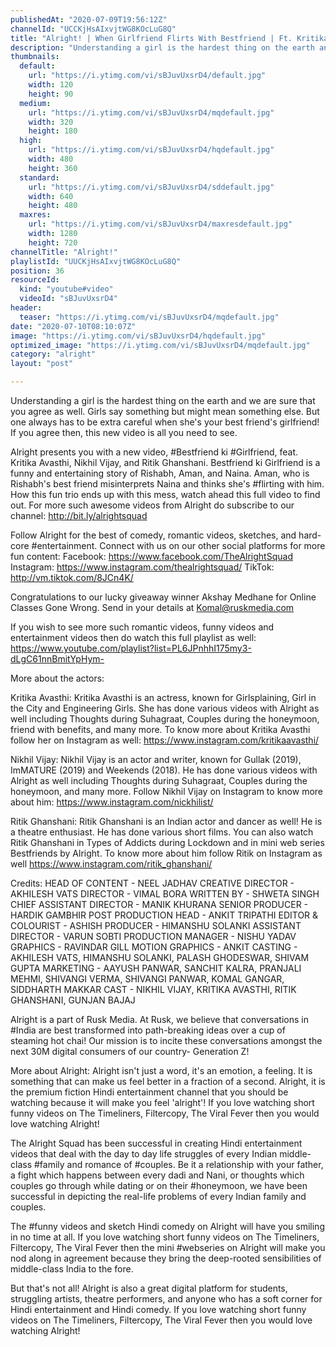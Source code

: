 ```yaml
---
publishedAt: "2020-07-09T19:56:12Z"
channelId: "UCCKjHsAIxvjtWG8KOcLuG8Q"
title: "Alright! | When Girlfriend Flirts With Bestfriend | Ft. Kritika Avasthi, Nikhil Vijay & Ritik"
description: "Understanding a girl is the hardest thing on the earth and we are sure that you agree as well. Girls say something but might mean something else. But one always has to be extra careful when she's your best friend's girlfriend! If you agree then, this new video is all you need to see.\n\nAlright presents you with a new video, #Bestfriend ki #Girlfriend, feat. Kritika Avasthi, Nikhil Vijay, and Ritik Ghanshani. Bestfriend ki Girlfriend is a funny and entertaining story of Rishabh, Aman, and Naina. Aman, who is Rishabh's best friend misinterprets Naina and thinks she's #flirting with him. How this fun trio ends up with this mess, watch ahead this full video to find out. For more such awesome videos from Alright do subscribe to our channel: http://bit.ly/alrightsquad\n\nFollow Alright for the best of comedy, romantic videos, sketches, and hard-core #entertainment. Connect with us on our other social platforms for more fun content: Facebook: https://www.facebook.com/TheAlrightSquad Instagram: https://www.instagram.com/thealrightsquad/ TikTok: http://vm.tiktok.com/8JCn4K/\n\nCongratulations to our lucky giveaway winner Akshay Medhane for Online Classes Gone Wrong. Send in your details at Komal@ruskmedia.com\n\nIf you wish to see more such romantic videos, funny videos and entertainment videos then do watch this full playlist as well: https://www.youtube.com/playlist?list=PL6JPnhhI175my3-dLgC61nnBmitYpHym-\n\nMore about the actors:\n\nKritika Avasthi: Kritika Avasthi is an actress, known for Girlsplaining, Girl in the City and Engineering Girls. She has done various videos with Alright as well including Thoughts during Suhagraat, Couples during the honeymoon, friend with benefits, and many more. To know more about Kritika Avasthi follow her on Instagram as well: https://www.instagram.com/kritikaavasthi/\n\nNikhil Vijay: Nikhil Vijay is an actor and writer, known for Gullak (2019), ImMATURE (2019) and Weekends (2018). He has done various videos with Alright as well including Thoughts during Suhagraat, Couples during the honeymoon, and many more. Follow Nikhil Vijay on Instagram to know more about him: https://www.instagram.com/nickhilist/\n\nRitik Ghanshani: Ritik Ghanshani is an Indian actor and dancer as well! He is a theatre enthusiast. He has done various short films. You can also watch Ritik Ghanshani in Types of Addicts during Lockdown and in mini web series Bestfriends by Alright. To know more about him follow Ritik on Instagram as well https://www.instagram.com/ritik_ghanshani/\n\nCredits:\nHEAD OF CONTENT - NEEL JADHAV\nCREATIVE DIRECTOR - AKHILESH VATS\nDIRECTOR - VIMAL BORA\nWRITTEN BY - SHWETA SINGH\nCHIEF ASSISTANT DIRECTOR - MANIK KHURANA\nSENIOR PRODUCER - HARDIK GAMBHIR\nPOST PRODUCTION HEAD - ANKIT TRIPATHI\nEDITOR & COLOURIST -  ASHISH\nPRODUCER - HIMANSHU SOLANKI\nASSISTANT DIRECTOR - VARUN SOBTI\nPRODUCTION MANAGER - NISHU YADAV\nGRAPHICS - RAVINDAR GILL\nMOTION GRAPHICS - ANKIT\nCASTING - AKHILESH VATS, HIMANSHU SOLANKI, PALASH GHODESWAR, SHIVAM GUPTA\nMARKETING - AAYUSH PANWAR, SANCHIT KALRA, PRANJALI MEHMI, SHIVANGI VERMA, SHIVANGI PANWAR, KOMAL GANGAR, SIDDHARTH MAKKAR\nCAST - NIKHIL VIJAY, KRITIKA AVASTHI, RITIK GHANSHANI, GUNJAN BAJAJ\n\nAlright is a part of Rusk Media. At Rusk, we believe that conversations in #India are best transformed into path-breaking ideas over a cup of steaming hot chai! Our mission is to incite these conversations amongst the next 30M digital consumers of our country- Generation Z!\n\nMore about Alright: Alright isn't just a word, it's an emotion, a feeling. It is something that can make us feel better in a fraction of a second. Alright, it is the premium fiction Hindi entertainment channel that you should be watching because it will make you feel 'alright'! If you love watching short funny videos on The Timeliners, Filtercopy, The Viral Fever then you would love watching Alright!\n\nThe Alright Squad has been successful in creating Hindi entertainment videos that deal with the day to day life struggles of every Indian middle-class #family and romance of #couples. Be it a relationship with your father, a fight which happens between every dadi and Nani, or thoughts which couples go through while dating or on their #honeymoon, we have been successful in depicting the real-life problems of every Indian family and couples.\n\n The #funny videos and sketch Hindi comedy on Alright will have you smiling in no time at all. If you love watching short funny videos on The Timeliners, Filtercopy, The Viral Fever then the mini #webseries on Alright will make you nod along in agreement because they bring the deep-rooted sensibilities of middle-class India to the fore.\n\nBut that's not all! Alright is also a great digital platform for students, struggling artists, theatre performers, and anyone who has a soft corner for Hindi entertainment and Hindi comedy. If you love watching short funny videos on The Timeliners, Filtercopy, The Viral Fever then you would love watching Alright!"
thumbnails:
  default:
    url: "https://i.ytimg.com/vi/sBJuvUxsrD4/default.jpg"
    width: 120
    height: 90
  medium:
    url: "https://i.ytimg.com/vi/sBJuvUxsrD4/mqdefault.jpg"
    width: 320
    height: 180
  high:
    url: "https://i.ytimg.com/vi/sBJuvUxsrD4/hqdefault.jpg"
    width: 480
    height: 360
  standard:
    url: "https://i.ytimg.com/vi/sBJuvUxsrD4/sddefault.jpg"
    width: 640
    height: 480
  maxres:
    url: "https://i.ytimg.com/vi/sBJuvUxsrD4/maxresdefault.jpg"
    width: 1280
    height: 720
channelTitle: "Alright!"
playlistId: "UUCKjHsAIxvjtWG8KOcLuG8Q"
position: 36
resourceId:
  kind: "youtube#video"
  videoId: "sBJuvUxsrD4"
header:
  teaser: "https://i.ytimg.com/vi/sBJuvUxsrD4/mqdefault.jpg"
date: "2020-07-10T08:10:07Z"
image: "https://i.ytimg.com/vi/sBJuvUxsrD4/hqdefault.jpg"
optimized_image: "https://i.ytimg.com/vi/sBJuvUxsrD4/mqdefault.jpg"
category: "alright"
layout: "post"

---
```

Understanding a girl is the hardest thing on the earth and we are sure that you agree as well. Girls say something but might mean something else. But one always has to be extra careful when she's your best friend's girlfriend! If you agree then, this new video is all you need to see.

Alright presents you with a new video, #Bestfriend ki #Girlfriend, feat. Kritika Avasthi, Nikhil Vijay, and Ritik Ghanshani. Bestfriend ki Girlfriend is a funny and entertaining story of Rishabh, Aman, and Naina. Aman, who is Rishabh's best friend misinterprets Naina and thinks she's #flirting with him. How this fun trio ends up with this mess, watch ahead this full video to find out. For more such awesome videos from Alright do subscribe to our channel: http://bit.ly/alrightsquad

Follow Alright for the best of comedy, romantic videos, sketches, and hard-core #entertainment. Connect with us on our other social platforms for more fun content: Facebook: https://www.facebook.com/TheAlrightSquad Instagram: https://www.instagram.com/thealrightsquad/ TikTok: http://vm.tiktok.com/8JCn4K/

Congratulations to our lucky giveaway winner Akshay Medhane for Online Classes Gone Wrong. Send in your details at Komal@ruskmedia.com

If you wish to see more such romantic videos, funny videos and entertainment videos then do watch this full playlist as well: https://www.youtube.com/playlist?list=PL6JPnhhI175my3-dLgC61nnBmitYpHym-

More about the actors:

Kritika Avasthi: Kritika Avasthi is an actress, known for Girlsplaining, Girl in the City and Engineering Girls. She has done various videos with Alright as well including Thoughts during Suhagraat, Couples during the honeymoon, friend with benefits, and many more. To know more about Kritika Avasthi follow her on Instagram as well: https://www.instagram.com/kritikaavasthi/

Nikhil Vijay: Nikhil Vijay is an actor and writer, known for Gullak (2019), ImMATURE (2019) and Weekends (2018). He has done various videos with Alright as well including Thoughts during Suhagraat, Couples during the honeymoon, and many more. Follow Nikhil Vijay on Instagram to know more about him: https://www.instagram.com/nickhilist/

Ritik Ghanshani: Ritik Ghanshani is an Indian actor and dancer as well! He is a theatre enthusiast. He has done various short films. You can also watch Ritik Ghanshani in Types of Addicts during Lockdown and in mini web series Bestfriends by Alright. To know more about him follow Ritik on Instagram as well https://www.instagram.com/ritik_ghanshani/

Credits:
HEAD OF CONTENT - NEEL JADHAV
CREATIVE DIRECTOR - AKHILESH VATS
DIRECTOR - VIMAL BORA
WRITTEN BY - SHWETA SINGH
CHIEF ASSISTANT DIRECTOR - MANIK KHURANA
SENIOR PRODUCER - HARDIK GAMBHIR
POST PRODUCTION HEAD - ANKIT TRIPATHI
EDITOR & COLOURIST -  ASHISH
PRODUCER - HIMANSHU SOLANKI
ASSISTANT DIRECTOR - VARUN SOBTI
PRODUCTION MANAGER - NISHU YADAV
GRAPHICS - RAVINDAR GILL
MOTION GRAPHICS - ANKIT
CASTING - AKHILESH VATS, HIMANSHU SOLANKI, PALASH GHODESWAR, SHIVAM GUPTA
MARKETING - AAYUSH PANWAR, SANCHIT KALRA, PRANJALI MEHMI, SHIVANGI VERMA, SHIVANGI PANWAR, KOMAL GANGAR, SIDDHARTH MAKKAR
CAST - NIKHIL VIJAY, KRITIKA AVASTHI, RITIK GHANSHANI, GUNJAN BAJAJ

Alright is a part of Rusk Media. At Rusk, we believe that conversations in #India are best transformed into path-breaking ideas over a cup of steaming hot chai! Our mission is to incite these conversations amongst the next 30M digital consumers of our country- Generation Z!

More about Alright: Alright isn't just a word, it's an emotion, a feeling. It is something that can make us feel better in a fraction of a second. Alright, it is the premium fiction Hindi entertainment channel that you should be watching because it will make you feel 'alright'! If you love watching short funny videos on The Timeliners, Filtercopy, The Viral Fever then you would love watching Alright!

The Alright Squad has been successful in creating Hindi entertainment videos that deal with the day to day life struggles of every Indian middle-class #family and romance of #couples. Be it a relationship with your father, a fight which happens between every dadi and Nani, or thoughts which couples go through while dating or on their #honeymoon, we have been successful in depicting the real-life problems of every Indian family and couples.

 The #funny videos and sketch Hindi comedy on Alright will have you smiling in no time at all. If you love watching short funny videos on The Timeliners, Filtercopy, The Viral Fever then the mini #webseries on Alright will make you nod along in agreement because they bring the deep-rooted sensibilities of middle-class India to the fore.

But that's not all! Alright is also a great digital platform for students, struggling artists, theatre performers, and anyone who has a soft corner for Hindi entertainment and Hindi comedy. If you love watching short funny videos on The Timeliners, Filtercopy, The Viral Fever then you would love watching Alright!